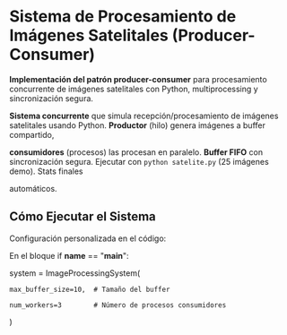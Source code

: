#  Sistema de Procesamiento de Imágenes Satelitales (Producer-Consumer)

**Implementación del patrón producer-consumer** para procesamiento concurrente de imágenes satelitales con Python, multiprocessing y sincronización segura.

**Sistema concurrente** que simula recepción/procesamiento de imágenes satelitales usando Python. **Productor** (hilo) genera imágenes a buffer compartido, 

**consumidores** (procesos) las procesan en paralelo. **Buffer FIFO** con sincronización segura. Ejecutar con `python satelite.py` (25 imágenes demo). Stats finales 

automáticos.


##  Cómo Ejecutar el Sistema

Configuración personalizada en el código:

En el bloque if __name__ == "__main__":

system = ImageProcessingSystem(
   
    max_buffer_size=10,  # Tamaño del buffer
   
    num_workers=3        # Número de procesos consumidores

)


